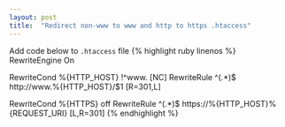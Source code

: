 ```yaml
---
layout:	post
title:	"Redirect non-www to www and http to https .htaccess"
---
```

Add code below to `.htaccess` file
{% highlight ruby linenos %}
RewriteEngine On

RewriteCond %{HTTP_HOST} !^www\. [NC]
RewriteRule ^(.*)$ http://www.%{HTTP_HOST}/$1 [R=301,L]

RewriteCond %{HTTPS} off
RewriteRule ^(.*)$ https://%{HTTP_HOST}%{REQUEST_URI} [L,R=301]
{% endhighlight %} 
